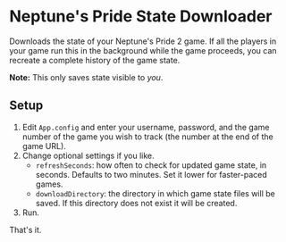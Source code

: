 # Neptune's Pride State Downloader

Downloads the state of your Neptune's Pride 2 game.  If all the players in your
game run this in the background while the game proceeds, you can recreate a
complete history of the game state.

**Note:** This only saves state visible to _you_.

## Setup

1. Edit `App.config` and enter your username, password, and the game number of
   the game you wish to track (the number at the end of the game URL).
2. Change optional settings if you like.
   * `refreshSeconds`: how often to check for updated game state, in seconds.
     Defaults to two minutes.  Set it lower for faster-paced games.
   * `downloadDirectory`: the directory in which game state files will be saved.
     If this directory does not exist it will be created.
3. Run.

That's it.